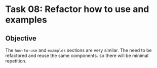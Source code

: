 # Task 08: Refactor how to use and examples

## Objective

The `how-to-use` and `examples` sections are very similar. The need to be refactored and reuse the same components.
so there will be minimal repetition.
